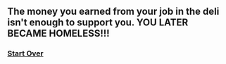 ## The money you earned from your job in the deli isn't enough to support you. YOU LATER BECAME HOMELESS!!!

### [Start Over](./home.md)